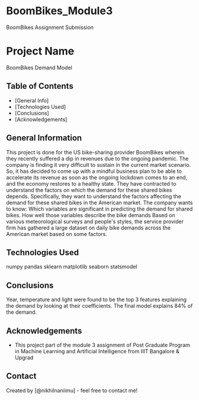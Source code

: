 # BoomBikes_Module3
BoomBikes Assignment Submission

# Project Name
BoomBikes Demand Model

## Table of Contents
* [General Info]
* [Technologies Used]
* [Conclusions]
* [Acknowledgements]

<!-- You can include any other section that is pertinent to your problem -->

## General Information
This project is done for the US bike-sharing provider BoomBikes wherein they recently suffered a dip in revenues due to the ongoing pandemic. The company is finding it very difficult to sustain in the current market scenario. 
So, it has decided to come up with a mindful business plan to be able to accelerate its revenue as soon as the ongoing lockdown comes to an end, and the economy restores to a healthy state. 
They have contracted to understand the factors on which the demand for these shared bikes depends. Specifically, they want to understand the factors affecting the demand for these shared bikes in the American market. The company wants to know:
Which variables are significant in predicting the demand for shared bikes.
How well those variables describe the bike demands
Based on various meteorological surveys and people's styles, the service provider firm has gathered a large dataset on daily bike demands across the American market based on some factors. 

## Technologies Used

numpy
pandas
sklearn
matplotlib
seaborn
statsmodel

## Conclusions
Year, temperature and light were found to be the top 3 features explaining the demand by looking at their coefficients. The final model explains 84% of the demand. 

## Acknowledgements

- This project part of the module 3 assignment of Post Graduate Program in Machine Learning and Artificial Intelligence from IIIT Bangalore & Upgrad


## Contact
Created by [@nikhilnaniimu] - feel free to contact me!
